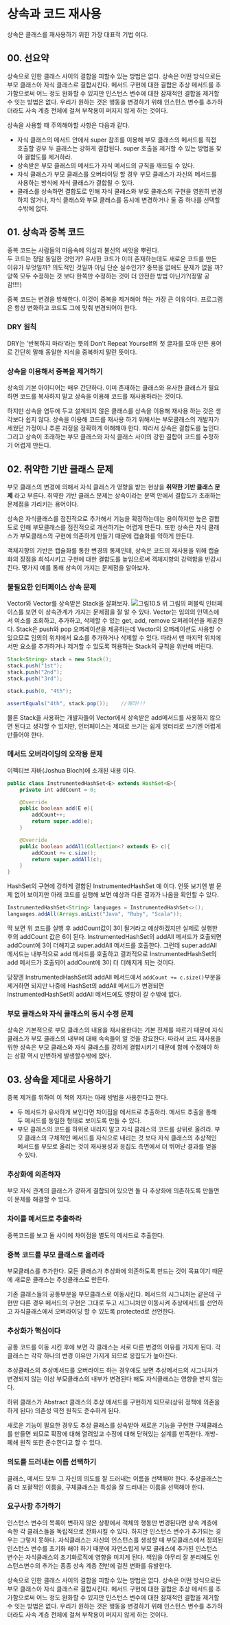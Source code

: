 # 상속과 코드 재사용
상속은 클래스를 재사용하기 위한 가장 대표적 기법 이다.
## 00. 선요약
상속으로 인한 클래스 사이의 결합을 피할수 있는 방법은 없다. 상속은 어떤 방식으로든 부모 클래스아 자식 클래스르 결합시킨다. 메서드 구현에 대한 결합은 추상 메서드를 추가함으로써 어느 정도 완화할 수 있지만 인스턴스 변수에 대한 잠재적인 결합을 제거할 수 잇는 방법은 없다. 우리가 원하는 것은 행동을 변경하기 위해 인스턴스 변수를 추가하더라도 사속 계층 전체에 걸쳐 부작용이 퍼지지 않게 하는 것이다.

상속을 사용할 때 주의해야할 사항은 다음과 같다.
* 자식 클래스의 메서드 안에서 super 참조를 이용해 부모 클래스의 메서드를 직접 호출할 경우 두 클래스는 강하게 결합된다. super 호출을 제거할 수 있는 방법을 찾아 결합도를 제거하라.
* 상속받은 부모 클래스의 메서드가 자식 메서드의 규칙을 깨뜨릴 수 있다.
* 자식 클래스가 부모 클래스를 오버라이딩 할 경우 부모 클래스가 자신의 메서드를 사용하는 방식에 자식 클래스가 결합될 수 있다.
* 클래스를 상속하면 결합도로 인해 자식 클래스와 부모 클래스의 구현을 영원히 변경하지 않거나, 자식 클래스와 부모 클래스를 동시에 변경하거나 둘 중 하나를 선택할수밖에 없다.
## 01. 상속과 중복 코드
중복 코드는 사람들의 마음속에 의심과 불신의 씨앗을 뿌린다.\
두 코드는 정말 동일한 것인가? 유사한 코드가 이미 존재하는데도 새로운 코드를 만든 이유가 무엇일까? 의도적인 것일까 아님 단순 실수인가? 중복을 없애도 문제가 없을 까? 양쪽 모두 수정하는 것 보다 한쪽만 수정하는 것이 더 안전한 방법 아닌가?(정말 공감!!!!)

중복 코드는 변경을 방해한다. 이것이 중복을 제거해야 하는 가장 큰 이유이다. 프로그램은 항상 변화하고 코드도 그에 맞춰 변경되어야 한다.
### DRY 원칙
DRY는 '반복하지 마라'라는 뜻의 Don't Repeat Yourself의 첫 글자를 모아 만든 용어로 간단히 말해 동일한 지식을 중복하지 말란 뜻이다.
### 상속을 이용해서 중복을 제거하기
상속의 기본 아이디어는 매우 간단하다. 이미 존재하는 클래스와 유사한 클래스가 필요하면 코드를 복사하지 말고 상속을 이용해 코드를 재사용하라는 것이다.

하지만 상속을 염두에 두고 설계되지 않은 클래스를 상속을 이용해 재사용 하는 것은 생각보다 쉽지 않다. 상속을 이용해 코드를 재사용 하기 위해서는 부모클래스의 개발자가 세웠던 가정이나 추론 과정을 정확하게 이해해야 한다. 따라서 상속은 결합도를 높인다. 그리고 상속이 초래하는 부모 클래스와 자식 클래스 사이의 강한 결합이 코드를 수정하기 어렵게 만든다.
## 02. 취약한 기반 클래스 문제
부모 클래스의 변경에 의해서 자식 클래스가 영향을 받는 현상을 **취약한 기반 클래스 문제** 라고 부른다. 취약한 기반 클래스 문제는 상속이라는 문맥 안에서 결합도가 초래하는 문제점을 가리키는 용어이다. 

상속은 자식클래스를 점진적으로 추가해서 기능을 확장하는데는 용이하지만 높은 결합도로 인해 부모클래스를 점진적으로 개선하기는 어렵게 만든다. 또한 상속은 자식 클래스가 부모클래스의 구현에 의존하게 만들기 때문에 캡슐화를 약하게 만든다.

객체지향의 기반은 캡슐화를 통한 변경의 통제인데, 상속은 코드의 재사용을 위해 캡슐화의 장점을 희석시키고 구현에 대한 결합도를 높임으로써 객체지향의 강력함을 반감시킨다. 몇가지 예를 통해 상속이 가지는 문제점을 알아보자.
### 불필요한 인터페이스 상속 문제
Vector와 Vector를 상속받은 Stack을 살펴보자.
![그림10.5]()
위 그림의 퍼블릭 인터페이스를 보면 이 상속관계가 가지는 문제점을 잘 알 수 있다. Vector는 임의의 인덱스에서 여소를 조회하고, 추가하고, 삭제할 수 있는 get, add, remove 오퍼레이션을 제공한다. Stack은 push와 pop 오퍼레이션을 제공하는데 Vector의 오퍼레이션도 사용할 수 있으므로 임의의 위치에서 요소를 추가하거나 삭제할 수 있다. 따라서 맨 마지막 위치에서만 요소를 추가하거나 제거할 수 있도록 허용하는 Stack의 규칙을 위반해 버린다.
```java
Stack<String> stack = new Stack();
stack.push("1st");
stack.push("2nd");
stack.push("3rd");

stack.push(0, "4th");

assertEquals("4th", stack.pop());    //에러!!!
```
물론 Stack을 사용하는 개발자들이 Vector에서 상속받은 add메서드를 사용하지 않으면 된다고 생각할 수 있지만, 인터페이스는 제대로 쓰기는 쉽게 엉터리로 쓰기엔 어렵게 만들어야 한다.
### 메서드 오버라이딩의 오작용 문제
이펙티브 자바(Joshua Bloch)에 소개된 내용 이다.
```java
public class InstrumentedHashSet<E> extends HashSet<E>{
    private int addCount = 0;

    @Override
    public boolean add(E e){
        addCount++;
        return super.add(e);
    }

    @Override
    public boolean addAll(Collection<? extends E> c){
        addCount += c.size();
        return super.addAll(c);
    }
}
```
HashSet의 구현에 강하게 결합된 InstrumentedHashSet 예 이다. 언뜻 보기엔 별 문제 없어 보이지만 아래 코드를 실행해 보면 예상과 다른 결과가 나옴을 확인할 수 있다.
```java
InstrumentedHashSet<String> languages = InstrumentedHashSet<>();
languages.addAll(Arrays.asList("Java", "Ruby", "Scala"));
```
딱 보면 위 코드를 실행 후 addCount값이 3이 될거라고 예상하겠지만 실제로 실행한 후의 addCount 값은 6이 된다. InstrumentedHashSet의 addAll 메서드가 호출되면 addCount에 3이 더해지고 super.addAll 메서드를 호출한다. 그런데 super.addAll 메서드는 내부적으로 add 메서드를 호출하고 결과적으로 InstrumentedHashSet의 add 메서드가 호출되어 addCount에 3이 더 더해지게 되는 것이다.

당장엔 InstrumentedHashSet의 addAll 메서드에서 `addCount += c.size()`부분을 제거하면 되지만 나중에 HashSet의 addAll 메서드가 변경되면 InstrumentedHashSet의 addAll 메서드에도 영향이 갈 수밖에 없다.

### 부모 클래스와 자식 클래스의 동시 수정 문제
상속은 기본적으로 부모 클래스의 내용을 재사용한다는 기본 전제를 따르기 때문에 자식 클래스가 부모 클래스의 내부에 대해 속속들이 알 것을 강요한다. 따라서 코드 재사용을 위한 상속은 부모 클래스와 자식 클래스를 강하게 결합시키기 때문에 함께 수정해야 하는 상황 역시 빈번하게 발생할수밖에 없다.
## 03. 상속을 제대로 사용하기
중복 제거를 위하여 이 책의 저자는 아래 방법을 사용한다고 한다.
* 두 메서드가 유사하게 보인다면 차이점을 메서드로 추출하라. 메서드 추출을 통해 두 메서드를 동일한 형태로 보이도록 만들 수 있다.
* 부모 클래스의 코드를 하위로 내리지 말고 자식 클래스의 코드를 상위로 올려라. 부모 클래스의 구체적인 메서드를 자식으로 내리는 것 보다 자식 클래스의 추상적인 메서드를 부모로 올리는 것이 재사용성과 응집도 측면에서 더 뛰어난 결과를 얻을 수 있다.
### 추상화에 의존하자
부모 자식 관계의 클래스가 강하게 결합되어 있으면 둘 다 추상화에 의존하도록 만들면 이 문제를 해결할 수 있다.
### 차이를 메서드로 추출하라
중복코드를 보고 둘 사이에 차이점을 별도의 메서드로 추출한다.
### 중복 코드를 부모 클래스로 올려라
부모클래스를 추가한다. 모든 클래스가 추상화에 의존하도록 만드는 것이 목표이기 때문에 새로운 클래스는 추상클래스로 만든다. 

기존 클래스들의 공통부분을 부모클래스로 이동시킨다. 메서드의 시그니처는 같은데 구현만 다른 경우 메서드의 구현은 그대로 두고 시그니처만 이동시켜 추상메서드를 선언하고 자식클래스에서 오버라이딩 할 수 있도록 protected로 선언한다. 
### 추상화가 핵심이다
공통 코드를 이동 시킨 후에 보면 각 클래스는 서로 다른 변경의 이유를 가지게 된다. 각 클래스는 각각 하나의 변경 이유만 가지게 되므로 응집도가 높아진다.

추상클래스의 추상메서드를 오버라이드 하는 경우에도 보면 추상메서드의 시그니처가 변경되지 않는 이상 부모클래스의 내부가 변경된다 해도 자식클래스는 영향을 받지 않는다.

하위 클래스가 Abstract 클래스의 추상 메서드를 구현하게 되므로(상위 정책에 의존을 하게 된다) 의존성 역전 원칙도 준수하게 된다.

새로운 기능이 필요한 경우도 추상 클래스를 상속받아 새로운 기능을 구현한 구체클래스를 만들면 되므로 확장에 대해 열려있고 수정에 대해 닫혀있는 설계를 만족한다. 개방-폐쇄 원칙 또한 준수한다고 할 수 있다.
### 의도를 드러내는 이름 선택하기
클래스, 메서드 모두 그 자신의 의도를 잘 드러내는 이름을 선택해야 한다. 추상클래스는 좀 더 포괄적인 이름을, 구체클래스는 특성을 잘 드러내는 이름을 선택해야 한다.
### 요구사항 추가하기
인스턴스 변수의 목록이 변하지 않은 상황에서 객체의 행동만 변경된다면 상속 계층에 속한 각 클래스들을 독립적으로 잔화시킬 수 있다. 하지만 인스턴스 변수가 추가되는 경우는 그렇지 못하다. 자식클래스는 자신의 인스턴스를 생성할 때 부모클래스에서 정의된 인스턴스 변수를 초기화 해야 하기 때문에 자연스럽게 부모 클래스에 추가된 인스턴스 변수는 자식클래스의 초기화로직에 영향을 미치게 된다. 책임을 아무리 잘 분리해도 인스턴스변수의 추가는 종종 상속 계층 전반에 걸친 변화를 유발한다.

상속으로 인한 클래스 사이의 결합을 피할수 있는 방법은 없다. 상속은 어떤 방식으로든 부모 클래스아 자식 클래스르 결합시킨다. 메서드 구현에 대한 결합은 추상 메서드를 추가함으로써 어느 정도 완화할 수 있지만 인스턴스 변수에 대한 잠재적인 결합을 제거할 수 잇는 방법은 없다. 우리가 원하는 것은 행동을 변경하기 위해 인스턴스 변수를 추가하더라도 사속 계층 전체에 걸쳐 부작용이 퍼지지 않게 하는 것이다.

